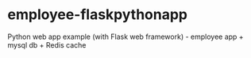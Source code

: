 # employee-flaskpythonapp
Python web app example (with Flask web framework) - employee app + mysql db + Redis cache
